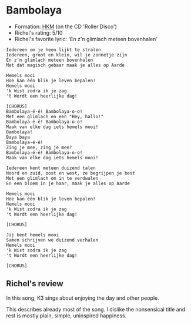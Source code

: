 # Bambolaya

 * Formation: [HKM](Hkm.md) (on the CD 'Roller Disco')
 * Richel's rating: 5/10
 * Richel's  favorite lyric: 'En z'n glimlach meteen bovenhalen'

```
Iedereen om je heen lijkt te stralen
Iedereen, groot en klein, wil je zonnetje zijn
En z'n glimlach meteen bovenhalen
Met dat magisch gebaar maak je alles op Aarde

Hemels mooi
Hoe kan één blik je leven bepalen?
Hemels mooi
'k Wist zodra ik je zag
't Wordt een heerlijke dag!

[CHORUS]
Bambolaya-é-é! Bambolaya-o-o!
Met een glimlach en een "Hey, hallo!"
Bambolaya-é-é! Bambolaya-o-o!
Maak van elke dag iets hemels mooi!
Bambolaya!
Baya baya
Bambolaya-é-é!
Zing je mee, zing je mee?
Bambolaya-é-é! Bambolaya-o-o!
Maak van elke dag iets hemels mooi!

Iedereen kent meteen duizend talen
Noord en zuid, oost en west, ze begrijpen je best
Met een glimlach om in te verdwalen
En een bloem in je haar, maak je alles op Aarde

Hemels mooi
Hoe kan één blik je leven bepalen?
Hemels mooi
'k Wist zodra ik je zag
't Wordt een heerlijke dag!

[CHORUS]

Jij bent hemels mooi
Samen schrijven we duizend verhalen
Hemels mooi
'k Wist zodra ik je zag
't Wordt een heerlijke dag!

[CHORUS]
```

## Richel's review

In this song, K3 sings about enjoying the day and other people.

This describes already most of the song. I dislike the nonsensical
title and rest is mostly plain, simple, uninspired happiness.
